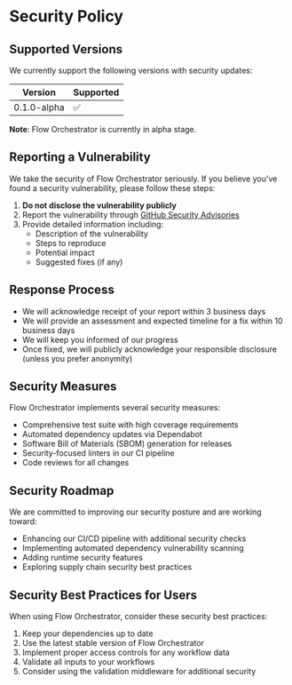 # Security Policy

## Supported Versions

We currently support the following versions with security updates:

| Version | Supported          |
| ------- | ------------------ |
| 0.1.0-alpha | :white_check_mark: |

**Note**: Flow Orchestrator is currently in alpha stage.

## Reporting a Vulnerability

We take the security of Flow Orchestrator seriously. If you believe you've found a security vulnerability, please follow these steps:

1. **Do not disclose the vulnerability publicly**
2. Report the vulnerability through [GitHub Security Advisories](https://github.com/pparaujo/flow-orchestrator/security/advisories/new)
3. Provide detailed information including:
   - Description of the vulnerability
   - Steps to reproduce
   - Potential impact
   - Suggested fixes (if any)

## Response Process

- We will acknowledge receipt of your report within 3 business days
- We will provide an assessment and expected timeline for a fix within 10 business days
- We will keep you informed of our progress
- Once fixed, we will publicly acknowledge your responsible disclosure (unless you prefer anonymity)

## Security Measures

Flow Orchestrator implements several security measures:

- Comprehensive test suite with high coverage requirements
- Automated dependency updates via Dependabot
- Software Bill of Materials (SBOM) generation for releases
- Security-focused linters in our CI pipeline
- Code reviews for all changes

## Security Roadmap

We are committed to improving our security posture and are working toward:

- Enhancing our CI/CD pipeline with additional security checks
- Implementing automated dependency vulnerability scanning
- Adding runtime security features
- Exploring supply chain security best practices

## Security Best Practices for Users

When using Flow Orchestrator, consider these security best practices:

1. Keep your dependencies up to date
2. Use the latest stable version of Flow Orchestrator
3. Implement proper access controls for any workflow data
4. Validate all inputs to your workflows
5. Consider using the validation middleware for additional security 